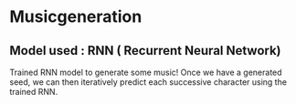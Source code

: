 # Musicgeneration

## Model used : RNN ( Recurrent Neural Network)

Trained RNN model to generate some music! 
Once we have a generated seed, we can then iteratively predict each successive character using the trained RNN.

